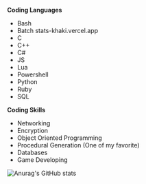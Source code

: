 **Coding Languages**
- Bash
- Batch stats-khaki.vercel.app
- C
- C++
- C#
- JS
- Lua
- Powershell
- Python
- Ruby
- SQL

**Coding Skills**
- Networking
- Encryption
- Object Oriented Programming
- Procedural Generation (One of my favorite)
- Databases
- Game Developing

![Anurag's GitHub stats](https://stats-khaki.vercel.app/api?username=BeastBomber23&show_icons=true&theme=radical)
